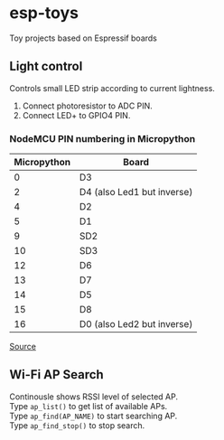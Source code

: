 # esp-toys
Toy projects based on Espressif boards

## Light control
Controls small LED strip according to current lightness.  
1. Connect photoresistor to ADC PIN.  
2. Connect LED+ to GPIO4 PIN.  

### NodeMCU PIN numbering in Micropython
| Micropython | Board                      |
|-------------|----------------------------|
| 0           | D3                         |
| 2           | D4 (also Led1 but inverse) |
| 4           | D2                         |
| 5           | D1                         |
| 9           | SD2                        |
| 10          | SD3                        |
| 12          | D6                         |
| 13          | D7                         |
| 14          | D5                         |
| 15          | D8                         |
| 16          | D0 (also Led2 but inverse) |

[Source](https://forum.micropython.org/viewtopic.php?p=21483&sid=3b1a4d930261549b9694cbeb5a9e03d3#p21483)  
  
## Wi-Fi AP Search
Continousle shows RSSI level of selected AP.  
Type `ap_list()` to get list of available APs.  
Type `ap_find(AP_NAME)` to start searching AP.  
Type `ap_find_stop()` to stop search.  
